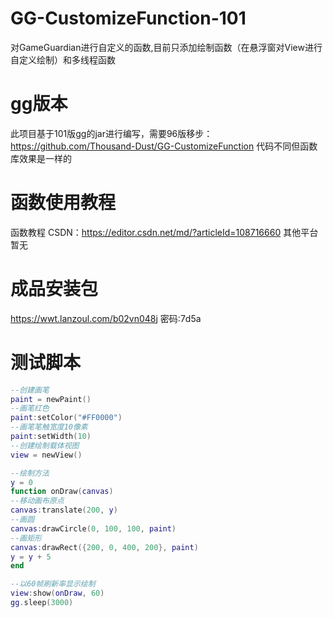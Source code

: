 # GG-CustomizeFunction-101
对GameGuardian进行自定义的函数,目前只添加绘制函数（在悬浮窗对View进行自定义绘制）和多线程函数

# gg版本
此项目基于101版gg的jar进行编写，需要96版移步：
https://github.com/Thousand-Dust/GG-CustomizeFunction
代码不同但函数库效果是一样的

# 函数使用教程
函数教程 CSDN：https://editor.csdn.net/md/?articleId=108716660
其他平台暂无

# 成品安装包
https://wwt.lanzoul.com/b02vn048j
密码:7d5a

# 测试脚本

```lua
--创建画笔
paint = newPaint()
--画笔红色
paint:setColor("#FF0000")
--画笔笔触宽度10像素
paint:setWidth(10)
--创建绘制载体视图
view = newView()

--绘制方法
y = 0
function onDraw(canvas)
--移动画布原点
canvas:translate(200, y)
--画圆
canvas:drawCircle(0, 100, 100, paint)
--画矩形
canvas:drawRect({200, 0, 400, 200}, paint)
y = y + 5
end

--以60帧刷新率显示绘制
view:show(onDraw, 60)
gg.sleep(3000)

```
